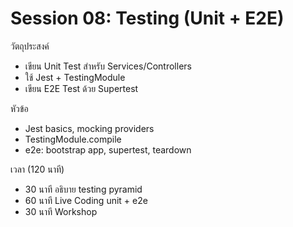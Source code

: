 # Session 08: Testing (Unit + E2E)

วัตถุประสงค์
- เขียน Unit Test สำหรับ Services/Controllers
- ใช้ Jest + TestingModule
- เขียน E2E Test ด้วย Supertest

หัวข้อ
- Jest basics, mocking providers
- TestingModule.compile
- e2e: bootstrap app, supertest, teardown

เวลา (120 นาที)
- 30 นาที อธิบาย testing pyramid
- 60 นาที Live Coding unit + e2e
- 30 นาที Workshop